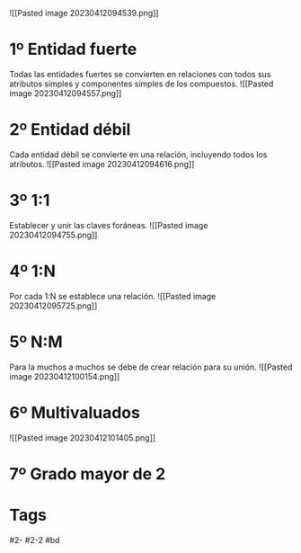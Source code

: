 ![[Pasted image 20230412094539.png]]
# 1º Entidad fuerte
Todas las entidades fuertes se convierten en relaciones con todos sus atributos simples y componentes simples de los compuestos.
![[Pasted image 20230412094557.png]]
# 2º Entidad débil
Cada entidad débil se convierte en una relación, incluyendo todos los atributos.
![[Pasted image 20230412094616.png]]
# 3º 1:1
Establecer y unir las claves foráneas.
![[Pasted image 20230412094755.png]]
# 4º 1:N
Por cada 1:N se establece una relación.
![[Pasted image 20230412095725.png]]
# 5º N:M
Para la muchos a muchos se debe de crear relación para su unión.
![[Pasted image 20230412100154.png]]
# 6º Multivaluados

![[Pasted image 20230412101405.png]]
# 7º Grado mayor de 2
# Tags
#2- 
#2-2 
#bd 